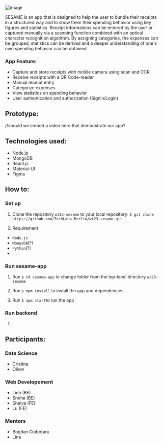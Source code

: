 ![image](https://user-images.githubusercontent.com/117686913/230657445-ca11b5eb-4374-45e1-9b4a-0a99560ba38f.png)


SESAME is an app that is designed to help the user to bundle their receipts in a structured way and to show them their spending behavior using key figures and statistics. Receipt informations can be entered by the user or captured manually via a scanning function combined with an optical character recognition algorithm. By assigning categories, the expenses can be grouped, statistics can be derived and a deeper understanding of one's own spending behavior can be obtained.

### App Feature: 
- Capture and store receipts with mobile camera using scan and OCR 
- Receive receipts with a QR Code-reader
- Manual receipt entry
- Categorize expenses
- View statistics on spending behavior
- User authentication and authorization (Signin/Login)


## Prototype: 
//should we embed a video here that demonstrate our app?


## Technologies used:
- Node.js
- MongoDB
- React.js
- Material-UI
- Figma


## How to:
### Set up 

1. Clone the repository `wt23-sesame` to your local repository: 
`$ git clone https://github.com/TechLabs-Berlin/wt23-sesame.git`

2. Requirement
- `Node.js`
- `MongoDB`(?)
- `Python`(?)
- 

### Run sesame-app

1. Run `$ cd sesame-app` to change folder from the top-level directory `wt23-sesame`

2. Run `$ npm install` to install the app and dependencies

3. Run `$ npm start`to run the app 


### Run backend
1. 









## Participants: 

### Data Science
- Cristina
- Oliver

### Web Developement
- Linh (BE)
- Sneha (BE)
- Shalva (FE)
- Lu (FE)

### Mentors
- Bogdan Ciobotaru 
- Lina
